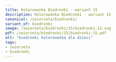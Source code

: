 ```yaml
---
title: Kolorowanka Biedronki - wariant 15
description: Kolorowanka Biedronki - wariant 15
canonical: /zwierzeta/biedronki/
variant_of: biedronki
image: /zwierzeta/biedronki/15/biedronki-15.svg
pdf: /zwierzeta/biedronki/15/biedronki-15.pdf
alt: "biedronki kolorowanka dla dzieci"
tags:
- zwierzeta
- biedronki
---
```

